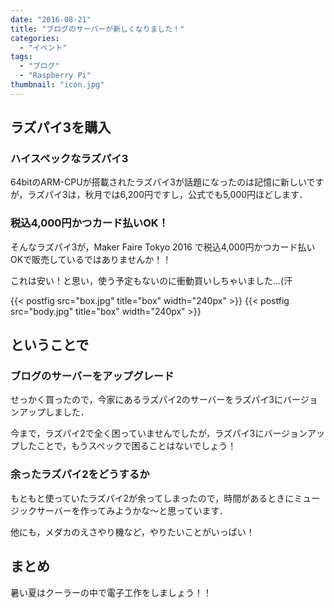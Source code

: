 ```yaml
---
date: "2016-08-21"
title: "ブログのサーバーが新しくなりました！"
categories:
  - "イベント"
tags:
  - "ブログ"
  - "Raspberry Pi"
thumbnail: "icon.jpg"
---
```


## ラズパイ3を購入

### ハイスペックなラズパイ3

64bitのARM-CPUが搭載されたラズパイ3が話題になったのは記憶に新しいですが，ラズパイ3は，秋月では6,200円ですし，公式でも5,000円ほどします．

### 税込4,000円かつカード払いOK！

そんなラズパイ3が，Maker Faire Tokyo 2016 で税込4,000円かつカード払いOKで販売しているではありませんか！！

これは安い！と思い，使う予定もないのに衝動買いしちゃいました...(汗

<!--more-->

{{< postfig src="box.jpg" title="box" width="240px" >}}
{{< postfig src="body.jpg" title="box" width="240px" >}}


## ということで

### ブログのサーバーをアップグレード

せっかく買ったので，今家にあるラズパイ2のサーバーをラズパイ3にバージョンアップしました．

今まで，ラズパイ2で全く困っていませんでしたが，ラズパイ3にバージョンアップしたことで，もうスペックで困ることはないでしょう！

### 余ったラズパイ2をどうするか

もともと使っていたラズパイ2が余ってしまったので，時間があるときにミュージックサーバーを作ってみようかな～と思っています．

他にも，メダカのえさやり機など，やりたいことがいっぱい！

## まとめ

暑い夏はクーラーの中で電子工作をしましょう！！

